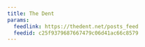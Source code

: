 ```yaml
---
title: The Dent
params:
  feedlink: https://thedent.net/posts_feed
  feedid: c25f9379687667479c06d41ac66c8579
---
```

